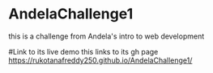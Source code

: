 # AndelaChallenge1
this is a challenge from Andela's intro to web development

#Link to its live demo
this links to its gh page 
https://rukotanafreddy250.github.io/AndelaChallenge1/
